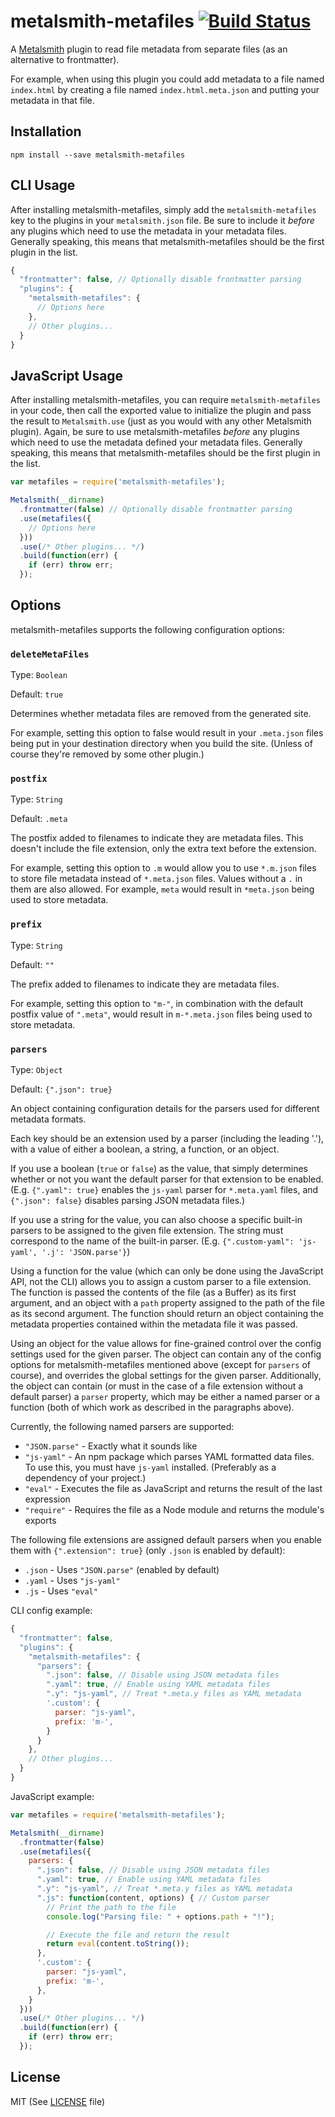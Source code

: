 # metalsmith-metafiles [![Build Status](https://travis-ci.org/Ajedi32/metalsmith-metafiles.svg)](https://travis-ci.org/Ajedi32/metalsmith-metafiles)

A [Metalsmith][metalsmith] plugin to read file metadata from separate files (as
an alternative to frontmatter).

For example, when using this plugin you could add metadata to a file named
`index.html` by creating a file named `index.html.meta.json` and putting your
metadata in that file.

## Installation

    npm install --save metalsmith-metafiles

## CLI Usage

After installing metalsmith-metafiles, simply add the `metalsmith-metafiles` key
to the plugins in your `metalsmith.json` file. Be sure to include it *before*
any plugins which need to use the metadata in your metadata files. Generally
speaking, this means that metalsmith-metafiles should be the first plugin in the
list.

```javascript
{
  "frontmatter": false, // Optionally disable frontmatter parsing
  "plugins": {
    "metalsmith-metafiles": {
      // Options here
    },
    // Other plugins...
  }
}
```

## JavaScript Usage

After installing metalsmith-metafiles, you can require `metalsmith-metafiles` in
your code, then call the exported value to initialize the plugin and pass the
result to `Metalsmith.use` (just as you would with any other Metalsmith plugin).
Again, be sure to use metalsmith-metafiles *before* any plugins which need to
use the metadata defined your metadata files. Generally speaking, this means
that metalsmith-metafiles should be the first plugin in the list.

```javascript
var metafiles = require('metalsmith-metafiles');

Metalsmith(__dirname)
  .frontmatter(false) // Optionally disable frontmatter parsing
  .use(metafiles({
    // Options here
  }))
  .use(/* Other plugins... */)
  .build(function(err) {
    if (err) throw err;
  });
```

## Options

metalsmith-metafiles supports the following configuration options:

### `deleteMetaFiles`

Type: `Boolean`

Default: `true`

Determines whether metadata files are removed from the generated site.

For example, setting this option to false would result in your `.meta.json`
files being put in your destination directory when you build the site. (Unless
of course they're removed by some other plugin.)

### `postfix`

Type: `String`

Default: `.meta`

The postfix added to filenames to indicate they are metadata files. This doesn't
include the file extension, only the extra text before the extension.

For example, setting this option to `.m` would allow you to use `*.m.json` files
to store file metadata instead of `*.meta.json` files. Values without a `.` in
them are also allowed. For example, `meta` would result in `*meta.json` being
used to store metadata.

### `prefix`

Type: `String`

Default: `""`

The prefix added to filenames to indicate they are metadata files.

For example, setting this option to `"m-"`, in combination with the default
postfix value of `".meta"`, would result in `m-*.meta.json` files being used to
store metadata.

### `parsers`

Type: `Object`

Default: `{".json": true}`

An object containing configuration details for the parsers used for different
metadata formats.

Each key should be an extension used by a parser (including the leading '.'),
with a value of either a boolean, a string, a function, or an object.

If you use a boolean (`true` or `false`) as the value, that simply determines
whether or not you want the default parser for that extension to be enabled.
(E.g. `{".yaml": true}` enables the `js-yaml` parser for `*.meta.yaml` files,
and `{".json": false}` disables parsing JSON metadata files.)

If you use a string for the value, you can also choose a specific built-in
parsers to be assigned to the given file extension. The string must correspond
to the name of the built-in parser. (E.g. `{".custom-yaml": 'js-yaml',
'.j': 'JSON.parse'}`)

Using a function for the value (which can only be done using the JavaScript API,
not the CLI) allows you to assign a custom parser to a file extension. The
function is passed the contents of the file (as a Buffer) as its first argument,
and an object with a `path` property assigned to the path of the file as its
second argument. The function should return an object containing the metadata
properties contained within the metadata file it was passed.

Using an object for the value allows for fine-grained control over the config
settings used for the given parser. The object can contain any of the config
options for metalsmith-metafiles mentioned above (except for `parsers` of
course), and overrides the global settings for the given parser. Additionally,
the object can contain (or must in the case of a file extension without a
default parser) a `parser` property, which may be either a named parser or a
function (both of which work as described in the paragraphs above).

Currently, the following named parsers are supported:

* `"JSON.parse"` - Exactly what it sounds like
* `"js-yaml"` - An npm package which parses YAML formatted data files. To use
  this, you must have `js-yaml` installed. (Preferably as a dependency of your
  project.)
* `"eval"` - Executes the file as JavaScript and returns the result of the last
  expression
* `"require"` - Requires the file as a Node module and returns the module's
  exports

The following file extensions are assigned default parsers when you enable them
with `{".extension": true}` (only `.json` is enabled by default):

* `.json` - Uses `"JSON.parse"` (enabled by default)
* `.yaml` - Uses `"js-yaml"`
* `.js` - Uses `"eval"`

CLI config example:

```javascript
{
  "frontmatter": false,
  "plugins": {
    "metalsmith-metafiles": {
      "parsers": {
        ".json": false, // Disable using JSON metadata files
        ".yaml": true, // Enable using YAML metadata files
        ".y": "js-yaml", // Treat *.meta.y files as YAML metadata
        '.custom': {
          parser: "js-yaml",
          prefix: 'm-',
        }
      }
    },
    // Other plugins...
  }
}
```

JavaScript example:

```javascript
var metafiles = require('metalsmith-metafiles');

Metalsmith(__dirname)
  .frontmatter(false)
  .use(metafiles({
    parsers: {
      ".json": false, // Disable using JSON metadata files
      ".yaml": true, // Enable using YAML metadata files
      ".y": "js-yaml", // Treat *.meta.y files as YAML metadata
      ".js": function(content, options) { // Custom parser
        // Print the path to the file
        console.log("Parsing file: " + options.path + "!");

        // Execute the file and return the result
        return eval(content.toString());
      },
      '.custom': {
        parser: "js-yaml",
        prefix: 'm-',
      },
    }
  }))
  .use(/* Other plugins... */)
  .build(function(err) {
    if (err) throw err;
  });
```

## License

MIT (See [LICENSE](./LICENSE) file)

[metalsmith]: https://github.com/segmentio/metalsmith
